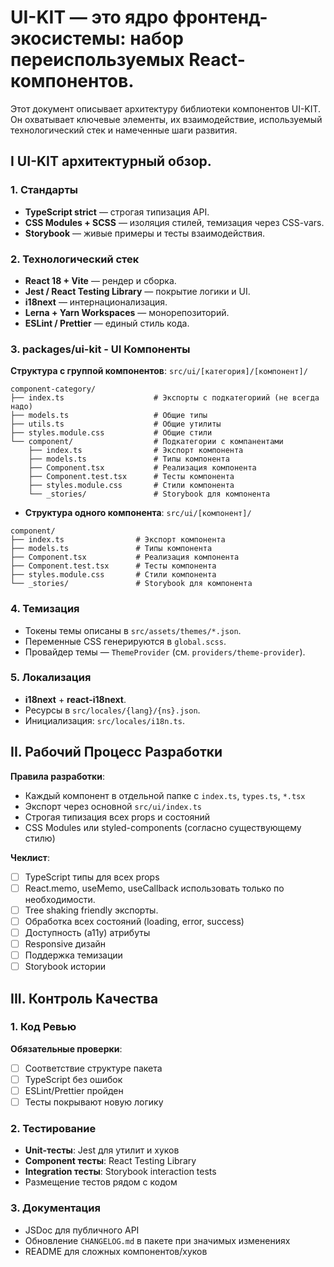 # UI-KIT — это ядро фронтенд-экосистемы: набор переиспользуемых React-компонентов.

Этот документ описывает архитектуру библиотеки компонентов UI-KIT. Он охватывает ключевые элементы, их взаимодействие, используемый технологический стек и намеченные шаги развития.

## I UI-KIT архитектурный обзор.

### 1. Стандарты
- **TypeScript strict** — строгая типизация API.
- **CSS Modules + SCSS** — изоляция стилей, темизация через CSS-vars.
- **Storybook** — живые примеры и тесты взаимодействия.

### 2. Технологический стек
- **React 18 + Vite** — рендер и сборка.
- **Jest / React Testing Library** — покрытие логики и UI.
- **i18next** — интернационализация.
- **Lerna + Yarn Workspaces** — монорепозиторий.
- **ESLint / Prettier** — единый стиль кода.

### 3. packages/ui-kit - UI Компоненты
**Структура с группой компонентов**: `src/ui/[категория]/[компонент]/`
```
component-сategory/
├── index.ts                    # Экспорты с подкатегориий (не всегда надо)
├── models.ts                   # Общие типы
├── utils.ts                    # Общие утилиты
├── styles.module.css           # Общие стили
└── component/                  # Подкатегории с компанентами
    ├── index.ts                # Экспорт компонента
    ├── models.ts               # Типы компонента
    ├── Component.tsx           # Реализация компонента
    ├── Component.test.tsx      # Тесты компонента
    ├── styles.module.css       # Стили компонента
    └── _stories/               # Storybook для компонента
```

- **Структура одного компонента**: `src/ui/[компонент]/`
```
component/                  
├── index.ts                # Экспорт компонента
├── models.ts               # Типы компонента
├── Component.tsx           # Реализация компонента
├── Component.test.tsx      # Тесты компонента
├── styles.module.css       # Стили компонента
└── _stories/               # Storybook для компонента
```

###  4. Темизация
- Токены темы описаны в `src/assets/themes/*.json`.
- Переменные CSS генерируются в `global.scss`.
- Провайдер темы — `ThemeProvider` (см. `providers/theme-provider`).

###  5.  Локализация
- **i18next** + **react-i18next**.
- Ресурсы в `src/locales/{lang}/{ns}.json`.
- Инициализация: `src/locales/i18n.ts`.

## II. Рабочий Процесс Разработки

**Правила разработки**:
- Каждый компонент в отдельной папке с `index.ts`, `types.ts`, `*.tsx`
- Экспорт через основной `src/ui/index.ts`
- Строгая типизация всех props и состояний
- CSS Modules или styled-components (согласно существующему стилю)

**Чеклист**:
- [ ] TypeScript типы для всех props
- [ ] React.memo, useMemo, useCallback использовать только по необходимости.
- [ ] Tree shaking friendly экспорты.
- [ ] Обработка всех состояний (loading, error, success)
- [ ] Доступность (a11y) атрибуты
- [ ] Responsive дизайн
- [ ] Поддержка темизации
- [ ] Storybook истории

## III. Контроль Качества

### 1. Код Ревью
**Обязательные проверки**:
- [ ] Соответствие структуре пакета
- [ ] TypeScript без ошибок
- [ ] ESLint/Prettier пройден
- [ ] Тесты покрывают новую логику

### 2. Тестирование
- **Unit-тесты**: Jest для утилит и хуков
- **Component тесты**: React Testing Library
- **Integration тесты**: Storybook interaction tests
- Размещение тестов рядом с кодом

### 3. Документация
- JSDoc для публичного API
- Обновление `CHANGELOG.md` в пакете при значимых изменениях
- README для сложных компонентов/хуков
